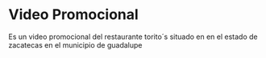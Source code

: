 # Video Promocional 
Es un video promocional del restaurante torito´s situado en en el estado de zacatecas en el municipio de guadalupe 

